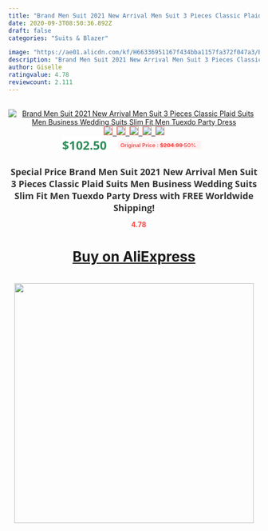 ```yaml
---
title: "Brand Men Suit 2021 New Arrival Men Suit 3 Pieces Classic Plaid Suits Men Business Wedding Suits Slim Fit Men Tuexdo Party Dress"
date: 2020-09-3T08:50:36.892Z
draft: false
categories: "Suits & Blazer"

image: "https://ae01.alicdn.com/kf/H66336951167f434bba1157fa372f047a3/Brand-Men-Suit-2021-New-Arrival-Men-Suit-3-Pieces-Classic-Plaid-Suits-Men-Business-Wedding.jpg"
description: "Brand Men Suit 2021 New Arrival Men Suit 3 Pieces Classic Plaid Suits Men Business Wedding Suits Slim Fit Men Tuexdo Party Dress"
author: Giselle
ratingvalue: 4.78
reviewcount: 2.111
---
```

<br>
<div style="text-align: center;">
<a href="https://s.click.aliexpress.com/e/_9yvXaH" target="_blank" rel="nofollow noopener noreferrer"><img alt="Brand Men Suit 2021 New Arrival Men Suit 3 Pieces Classic Plaid Suits Men Business Wedding Suits Slim Fit Men Tuexdo Party Dress" class="magnifier-image" src="https://ae01.alicdn.com/kf/H66336951167f434bba1157fa372f047a3/Brand-Men-Suit-2021-New-Arrival-Men-Suit-3-Pieces-Classic-Plaid-Suits-Men-Business-Wedding.jpg_640x640.jpg">
<br>
<img style="border:1px solid salmon" src="https://ae01.alicdn.com/kf/H66336951167f434bba1157fa372f047a3/Brand-Men-Suit-2021-New-Arrival-Men-Suit-3-Pieces-Classic-Plaid-Suits-Men-Business-Wedding.jpg_120x120.jpg">&nbsp;&nbsp;<img style="border:1px solid salmon" src="https://ae01.alicdn.com/kf/H5e9747b356cf4016a4f75cea9b9b7610p/Brand-Men-Suit-2021-New-Arrival-Men-Suit-3-Pieces-Classic-Plaid-Suits-Men-Business-Wedding.jpg_120x120.jpg">&nbsp;&nbsp;<img style="border:1px solid salmon" src="https://ae01.alicdn.com/kf/He4fc0436eb944d8b91db5a5e6237c034g/Brand-Men-Suit-2021-New-Arrival-Men-Suit-3-Pieces-Classic-Plaid-Suits-Men-Business-Wedding.jpg_120x120.jpg">&nbsp;&nbsp;<img style="border:1px solid salmon" src="https://ae01.alicdn.com/kf/Hbc9ecdc2ce1d4989a71e11a33d1e0183n/Brand-Men-Suit-2021-New-Arrival-Men-Suit-3-Pieces-Classic-Plaid-Suits-Men-Business-Wedding.jpg_120x120.jpg">&nbsp;&nbsp;<img style="border:1px solid salmon" src="https://ae01.alicdn.com/kf/H3e56a4be42584004b6ef8cd0678022a2y/Brand-Men-Suit-2021-New-Arrival-Men-Suit-3-Pieces-Classic-Plaid-Suits-Men-Business-Wedding.jpg_120x120.jpg"></a></div><br0>
<div style="text-align: center;"><span style="background-color: white; border: 0px; box-sizing: border-box; color: seagreen; display: inline-block; font-family: &quot;open sans&quot; , &quot;arial&quot; , &quot;helvetica&quot; , sans-serif , &quot;heiti&quot;; font-size: 24px; font-stretch: inherit; font-weight: 700; line-height: inherit; margin: 0px 10px 0px 0px; padding: 0px; vertical-align: middle;">$102.50 </span>
<span style="background: rgb(255 , 241 , 241); border-radius: 3px; border: 0px; box-sizing: border-box; color: #ff4747; display: inline-block; font-family: inherit; font-size: 12px; font-stretch: inherit; font-style: inherit; font-variant: inherit; font-weight: 600; line-height: inherit; margin: 0px; padding: 2px 5px; transform: scale(0.9); vertical-align: middle;">Original Price : <b style="text-decoration: line-through;">$204.99 </b> 50%&nbsp;&nbsp;</span></div>
<h1 style="color: #333333; display: inline-block; font-family: &quot;open sans&quot; , &quot;arial&quot; , &quot;helvetica&quot; , sans-serif , &quot;heiti&quot;; font-size: 18px; font-stretch: inherit; font-weight: 700; text-align: center;">Special Price Brand Men Suit 2021 New Arrival Men Suit 3 Pieces Classic Plaid Suits Men Business Wedding Suits Slim Fit Men Tuexdo Party Dress with FREE Worldwide Shipping!</h1>
<div style="color: #ff4747; text-align: center;">
<img src="https://4.bp.blogspot.com/-M0ZcTcb-5uY/XleCXlxnR4I/AAAAAAAAAEc/OrjgMkXV1oMQFaCRZj5HQwOCBcu3w1FegCPcBGAYYCw/s1600/star.png" style="height: 15px;">&nbsp;<b>4.78</b></div>
<div class="button_cont" align="center"><a class="buynow_a" href="https://s.click.aliexpress.com/e/_9yvXaH" target="_blank" rel="nofollow noopener noreferrer"><H1>Buy on AliExpress</H1></a></div><br>
<div class="separator" style="clear: both; text-align: center;">
<img src="https://lh3.googleusercontent.com/-pTy5HemUv9M/XlePHvY0dAI/AAAAAAAAAE4/0nX5iRUoIWY8eMW9Dpxeirr157OZliDIgCLcBGAsYHQ/s1600/badge.gif" width="480">
</div>
